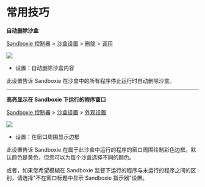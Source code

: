 # 常用技巧

**自动删除沙盒**

[Sandboxie 控制器](SandboxieControl.md) > [沙盒设置](SandboxSettings.md) > [删除](DeleteSettings.md) > [调用](DeleteSettings.md#invocation)

![](../Media/DeleteInvocationSettings.png)

* 设置：自动删除沙盒内容

此设置告诉 Sandboxie 在沙盒中的所有程序停止运行时自动删除沙盒。

* * *

**高亮显示在 Sandboxie 下运行的程序窗口**

[Sandboxie 控制器](SandboxieControl.md) > [沙盒设置](SandboxSettings.md) > [外观设置](AppearanceSettings.md)

![](../Media/AppearanceSettings.png)

* 设置：在窗口周围显示边框

此设置告诉 Sandboxie 在属于此沙盒中运行的程序的窗口周围绘制彩色边框。默认颜色是黄色，但您可以为每个沙盒选择不同的颜色。

或者，如果您希望模糊在 Sandboxie 监督下运行的程序与未运行的程序之间的区别，请选择"不在窗口标题中显示 Sandboxie 指示器"设置。 